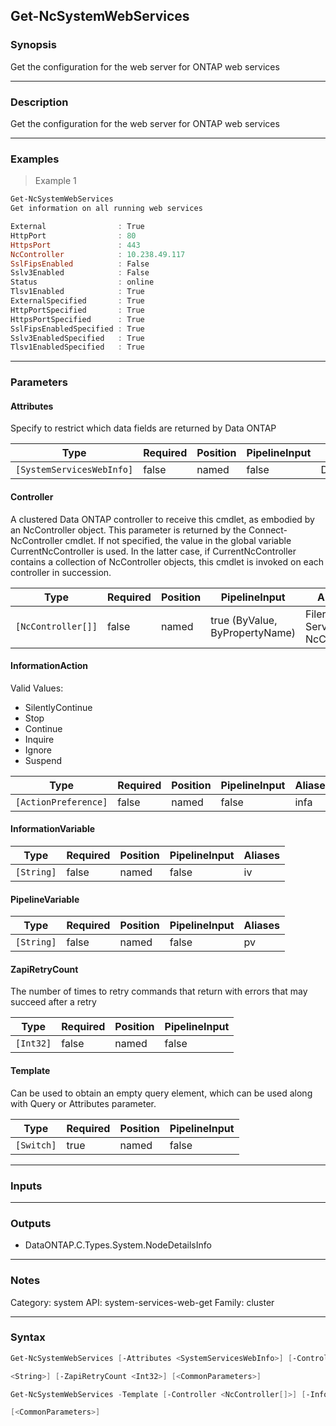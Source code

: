 Get-NcSystemWebServices
-----------------------

### Synopsis
Get the configuration for the web server for ONTAP web services

---

### Description

Get the configuration for the web server for ONTAP web services

---

### Examples
> Example 1

```PowerShell
Get-NcSystemWebServices
Get information on all running web services

External                : True
HttpPort                : 80
HttpsPort               : 443
NcController            : 10.238.49.117
SslFipsEnabled          : False
Sslv3Enabled            : False
Status                  : online
Tlsv1Enabled            : True
ExternalSpecified       : True
HttpPortSpecified       : True
HttpsPortSpecified      : True
SslFipsEnabledSpecified : True
Sslv3EnabledSpecified   : True
Tlsv1EnabledSpecified   : True

```

---

### Parameters
#### **Attributes**
Specify to restrict which data fields are returned by Data ONTAP

|Type                     |Required|Position|PipelineInput|Aliases          |
|-------------------------|--------|--------|-------------|-----------------|
|`[SystemServicesWebInfo]`|false   |named   |false        |DesiredAttributes|

#### **Controller**
A clustered Data ONTAP controller to receive this cmdlet, as embodied by an NcController object.  This parameter is returned by the Connect-NcController cmdlet.  If not specified, the value in the global variable CurrentNcController is used.  In the latter case, if CurrentNcController contains a collection of NcController objects, this cmdlet is invoked on each controller in succession.

|Type              |Required|Position|PipelineInput                 |Aliases                          |
|------------------|--------|--------|------------------------------|---------------------------------|
|`[NcController[]]`|false   |named   |true (ByValue, ByPropertyName)|Filer<br/>Server<br/>NcController|

#### **InformationAction**

Valid Values:

* SilentlyContinue
* Stop
* Continue
* Inquire
* Ignore
* Suspend

|Type                |Required|Position|PipelineInput|Aliases|
|--------------------|--------|--------|-------------|-------|
|`[ActionPreference]`|false   |named   |false        |infa   |

#### **InformationVariable**

|Type      |Required|Position|PipelineInput|Aliases|
|----------|--------|--------|-------------|-------|
|`[String]`|false   |named   |false        |iv     |

#### **PipelineVariable**

|Type      |Required|Position|PipelineInput|Aliases|
|----------|--------|--------|-------------|-------|
|`[String]`|false   |named   |false        |pv     |

#### **ZapiRetryCount**
The number of times to retry commands that return with errors that may succeed after a retry

|Type     |Required|Position|PipelineInput|
|---------|--------|--------|-------------|
|`[Int32]`|false   |named   |false        |

#### **Template**
Can be used to obtain an empty query element, which can be used along with Query or Attributes parameter.

|Type      |Required|Position|PipelineInput|
|----------|--------|--------|-------------|
|`[Switch]`|true    |named   |false        |

---

### Inputs

---

### Outputs
* DataONTAP.C.Types.System.NodeDetailsInfo

---

### Notes
Category: system
API: system-services-web-get
Family: cluster

---

### Syntax
```PowerShell
Get-NcSystemWebServices [-Attributes <SystemServicesWebInfo>] [-Controller <NcController[]>] [-InformationAction <ActionPreference>] [-InformationVariable <String>] [-PipelineVariable 
```
```PowerShell
<String>] [-ZapiRetryCount <Int32>] [<CommonParameters>]
```
```PowerShell
Get-NcSystemWebServices -Template [-Controller <NcController[]>] [-InformationAction <ActionPreference>] [-InformationVariable <String>] [-PipelineVariable <String>] [-ZapiRetryCount <Int32>] 
```
```PowerShell
[<CommonParameters>]
```
